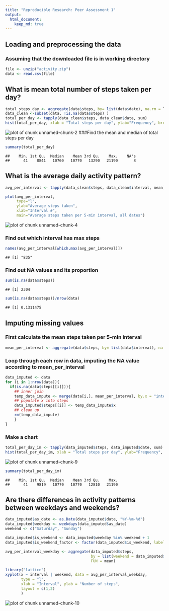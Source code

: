 ```yaml
---
title: "Reproducible Research: Peer Assessment 1"
output: 
  html_document:
    keep_md: true
---
```



## Loading and preprocessing the data
### Assuming that the downloaded file is in working directory

```r
file <- unzip("activity.zip")
data <- read.csv(file)
```

## What is mean total number of steps taken per day?


```r
total_steps_day <- aggregate(data$steps, by= list(data$date), na.rm = T, FUN = sum)
data_clean <-subset(data, !is.na(data$steps) )
total_per_day <- tapply(data_clean$steps, data_clean$date, sum)
hist(total_per_day, xlab = "Total steps per day", ylab="Frequency", breaks = 10, main="Histogram for total steps per day")
```

![plot of chunk unnamed-chunk-2](figure/unnamed-chunk-2-1.png)
###Find the mean and median of total steps per day

```r
summary(total_per_day)
```

```
##    Min. 1st Qu.  Median    Mean 3rd Qu.    Max.    NA's 
##      41    8841   10760   10770   13290   21190       8
```
## What is the average daily activity pattern?

```r
avg_per_interval <- tapply(data_clean$steps, data_clean$interval, mean)

plot(avg_per_interval, 
     type="l", 
     ylab="Average steps taken", 
     xlab="Interval #", 
     main="Average steps taken per 5-min interval, all dates")
```

![plot of chunk unnamed-chunk-4](figure/unnamed-chunk-4-1.png)
### Find out which interval has max steps

```r
names(avg_per_interval[which.max(avg_per_interval)])
```

```
## [1] "835"
```
### Find out NA values and its proportion

```r
sum(is.na(data$steps))
```

```
## [1] 2304
```

```r
sum(is.na(data$steps))/nrow(data)
```

```
## [1] 0.1311475
```


## Imputing missing values
### First calculate the mean steps taken per 5-min interval

```r
mean_per_interval <- aggregate(data$steps, by= list(data$interval), na.rm = T, FUN = mean)
```
### Loop through each row in data, imputing the NA value according to mean_per_interval

```r
data_imputed <- data
for (i in 1:nrow(data)){
  if(is.na(data$steps[[i]])){
    ## inner join
    temp_data_impute <- merge(data[i,], mean_per_interval, by.x = "interval", by.y = "Group.1")
    ## populate x into steps
    data_imputed$steps[[i]] <- temp_data_impute$x
    ## clean up
    rm(temp_data_impute)
    }
}
```
### Make a chart

```r
total_per_day_im <- tapply(data_imputed$steps, data_imputed$date, sum)
hist(total_per_day_im, xlab = "Total steps per day", ylab="Frequency", breaks = 10, main="Histogram for total steps per day")
```

![plot of chunk unnamed-chunk-9](figure/unnamed-chunk-9-1.png)

```r
summary(total_per_day_im)
```

```
##    Min. 1st Qu.  Median    Mean 3rd Qu.    Max. 
##      41    9819   10770   10770   12810   21190
```

## Are there differences in activity patterns between weekdays and weekends?

```r
data_imputed$as_date <- as.Date(data_imputed$date, "%Y-%m-%d")
data_imputed$weekday <- weekdays(data_imputed$as_date)
weekend <- c("Saturday", "Sunday")

data_imputed$is_weekend <- data_imputed$weekday %in% weekend + 1
data_imputed$is_weekend_factor <- factor(data_imputed$is_weekend, labels = c("Weekend", "Weekday"))

avg_per_interval_weekday <- aggregate(data_imputed$steps, 
                                      by = list(weekend = data_imputed$is_weekend_factor, interval = data_imputed$interval),
                                      FUN = mean) 

library("lattice")
xyplot(x ~ interval | weekend, data = avg_per_interval_weekday,
       type = "l",
       xlab = "Interval", ylab = "Number of steps",
       layout = c(1,2)
       )
```

![plot of chunk unnamed-chunk-10](figure/unnamed-chunk-10-1.png)
```
```
```

